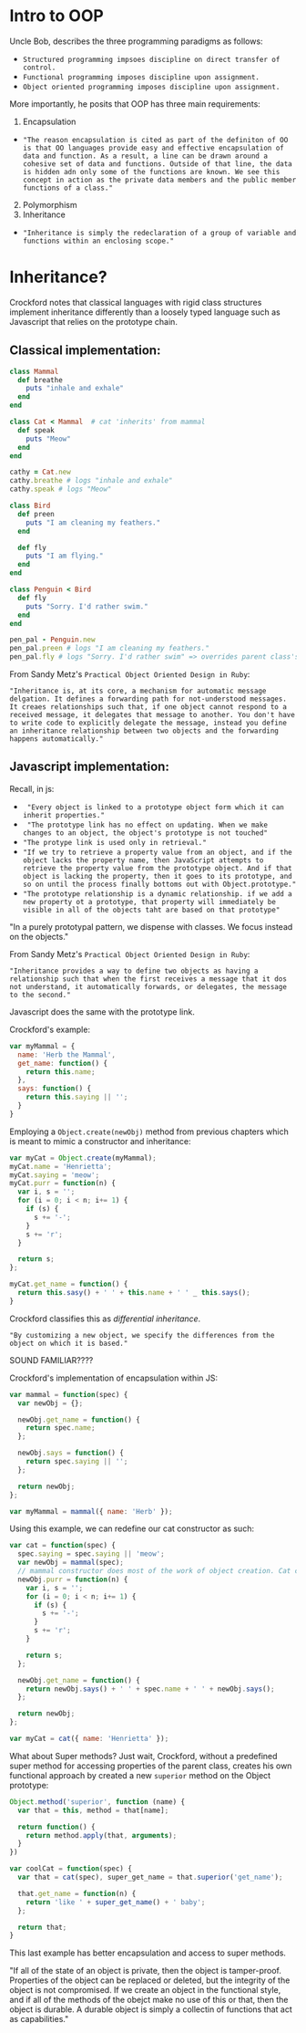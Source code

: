 # Intro to OOP

Uncle Bob, describes the three programming paradigms as follows:

*  `Structured programming impsoes discipline on direct transfer of control.`
*  `Functional programming imposes discipline upon assignment.`
*  `Object oriented programming imposes discipline upon assignment.`

More importantly, he posits that OOP has three main requirements:

  1. Encapsulation
  * `"The reason encapsulation is cited as part of the definiton of OO is that OO languages provide easy and effective encapsulation of data and function. As a result, a line can be drawn around a cohesive set of data and functions. Outside of that line, the data is hidden adn only some of the functions are known. We see this concept in action as the private data members and the public member functions of a class."`
  2. Polymorphism
  3. Inheritance
  * `"Inheritance is simply the redeclaration of a group of variable and functions within an enclosing scope."`


# Inheritance?

Crockford notes that classical languages with rigid class structures implement inheritance differently than a loosely typed language such as Javascript that relies on the prototype chain.


## Classical implementation:

```ruby
class Mammal
  def breathe
    puts "inhale and exhale"
  end
end

class Cat < Mammal  # cat 'inherits' from mammal
  def speak
    puts "Meow"
  end
end

cathy = Cat.new
cathy.breathe # logs "inhale and exhale"
cathy.speak # logs "Meow"
```

```ruby
class Bird
  def preen
    puts "I am cleaning my feathers."
  end

  def fly
    puts "I am flying."
  end
end

class Penguin < Bird
  def fly
    puts "Sorry. I'd rather swim."
  end
end

pen_pal - Penguin.new
pen_pal.preen # logs "I am cleaning my feathers."
pen_pal.fly # logs "Sorry. I'd rather swim" => overrides parent class's fly method
```

From Sandy Metz's `Practical Object Oriented Design in Ruby`:

    "Inheritance is, at its core, a mechanism for automatic message delgation. It defines a forwarding path for not-understood messages. It creaes relationships such that, if one object cannot respond to a received message, it delegates that message to another. You don't have to write code to explicitly delegate the message, instead you define an inheritance relationship between two objects and the forwarding happens automatically."

## Javascript implementation:

Recall, in js:

* ` "Every object is linked to a prototype object form which it can inherit properties."`
* ` "The prototype link has no effect on updating. When we make changes to an object, the object's prototype is not touched"`
* `"The protype link is used only in retrieval."`
* `"If we try to retrieve a property value from an object, and if the object lacks the property name, then JavaScript attempts to retrieve the property value from the prototype object. And if that object is lacking the property, then it goes to its prototype, and so on until the process finally bottoms out with Object.prototype."`
* `"The prototype relationship is a dynamic relationship. if we add a new property ot a prototype, that property will immediately be visible in all of the objects taht are based on that prototype"`


"In a purely prototypal pattern, we dispense with classes. We focus instead on the objects."

From Sandy Metz's `Practical Object Oriented Design in Ruby`:

    "Inheritance provides a way to define two objects as having a relationship such that when the first receives a message that it dos not understand, it automatically forwards, or delegates, the message to the second."

Javascript does the same with the prototype link.

Crockford's example:

```javascript
var myMammal = {
  name: 'Herb the Mammal',
  get_name: function() {
    return this.name;
  },
  says: function() {
    return this.saying || '';
  }
}
```

Employing a `Object.create(newObj)` method from previous chapters which is meant to mimic a constructor and inheritance:

```javascript
var myCat = Object.create(myMammal);
myCat.name = 'Henrietta';
myCat.saying = 'meow';
myCat.purr = function(n) {
  var i, s = '';
  for (i = 0; i < n; i+= 1) {
    if (s) {
      s += '-';
    }
    s += 'r';
  }

  return s;
};

myCat.get_name = function() {
  return this.sasy() + ' ' + this.name + ' ' _ this.says();
}
```

Crockford classifies this as *differential inheritance*.

    "By customizing a new object, we specify the differences from the object on which it is based."

SOUND FAMILIAR????

Crockford's implementation of encapsulation within JS:

```javascript
var mammal = function(spec) {
  var newObj = {};

  newObj.get_name = function() {
    return spec.name;
  };

  newObj.says = function() {
    return spec.saying || '';
  };

  return newObj;
};

var myMammal = mammal({ name: 'Herb' });
```

Using this example, we can redefine our cat constructor as such:

```javascript
var cat = function(spec) {
  spec.saying = spec.saying || 'meow';
  var newObj = mammal(spec);
  // mammal constructor does most of the work of object creation. Cat constructor only has to worry about the differences
  newObj.purr = function(n) {
    var i, s = '';
    for (i = 0; i < n; i+= 1) {
      if (s) {
        s += '-';
      }
      s += 'r';
    }

    return s;
  };

  newObj.get_name = function() {
    return newObj.says() + ' ' + spec.name + ' ' + newObj.says();
  };

  return newObj;
};

var myCat = cat({ name: 'Henrietta' });
```

What about Super methods? Just wait, Crockford, without a predefined super method for accessing properties of the parent class, creates his own functional approach by created a new `superior` method on the Object prototype:

```javascript
Object.method('superior', function (name) {
  var that = this, method = that[name];

  return function() {
    return method.apply(that, arguments);
  }
})
```

```javascript
var coolCat = function(spec) {
  var that = cat(spec), super_get_name = that.superior('get_name');

  that.get_name = function(n) {
    return 'like ' + super_get_name() + ' baby';
  };

  return that;
}
```

This last example has better encapsulation and access to super methods.

"If all of the state of an object is private, then the object is tamper-proof. Properties of the object can be replaced or deleted, but the integrity of the object is not compromised. If we create an object in the functional style, and if all of the methods of the obejct make no use of this or that, then the object is durable. A durable object is simply a collectin of functions that act as capabilities."


